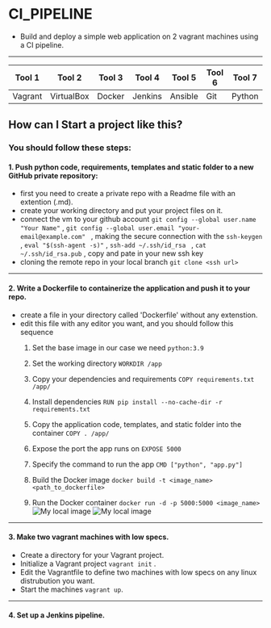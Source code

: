 <!-- project title and its describtion-->
# **CI_PIPELINE**
* Build and deploy a simple web application on 2 vagrant machines using a CI pipeline.
---
<!-- required tools -->
 | **Tool 1**   | **Tool 2**   | **Tool 3**   | **Tool 4**   | **Tool 5**   | **Tool 6** | **Tool 7** |
 |--------------|--------------|--------------|--------------|--------------|------------|------------|
 | Vagrant      | VirtualBox   | Docker       | Jenkins      | Ansible      | Git        | Python     |
 
<!-- project steps that i followed -->
## How can I Start a project like this?
### You should follow these steps:
#### 1. Push python code, requirements, templates and static folder to a new GitHub private repository:
* first you need to create a private repo with a Readme file with an extention (.md).
* create your working directory and put your project files on it.
* connect the vm to your github account `git config --global user.name "Your Name"` , `git config --global user.email "your-email@example.com"
` , making the secure connection with the `ssh-keygen` , `eval "$(ssh-agent -s)"` , `ssh-add ~/.ssh/id_rsa
` , `cat ~/.ssh/id_rsa.pub` , copy and pate in your new ssh key 
* cloning the remote repo in your local branch `git clone <ssh url>`

---

#### 2. Write a Dockerfile to containerize the application and push it to your repo.
* create a file in your directory called 'Dockerfile' without any extenstion.
* edit this file with any editor you want, and you should follow this sequence 
    1. Set the base image in our case we need `python:3.9`
    1. Set the working directory `WORKDIR /app`
    1. Copy your dependencies and requirements `COPY requirements.txt /app/`
    1. Install dependencies `RUN pip install --no-cache-dir -r requirements.txt`
    1. Copy the application code, templates, and static folder into the container `COPY . /app/`
    1. Expose the port the app runs on `EXPOSE 5000`
    1. Specify the command to run the app `CMD ["python", "app.py"]`
    1. Build the Docker image `docker build -t <image_name> <path_to_dockerfile> `  

    1. Run the Docker container `docker run -d -p 5000:5000 <image_name>  ` ![My local image](images/my_image.jpg)
    ![My local image](images/my_image.jpg)





---
#### 3. Make two vagrant machines with low specs.
* Create a directory for your Vagrant project.
* Initialize a Vagrant project `vagrant init` .
* Edit the Vagrantfile to define two machines with low specs on any linux distrubution you want.
* Start the machines `vagrant up`.
---
#### 4. Set up a Jenkins pipeline.

